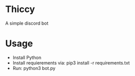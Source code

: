 # Thiccy
A simple discord bot

# Usage
- Install Python
- Install requierements via: pip3 install -r requirements.txt
- Run: python3 bot.py
